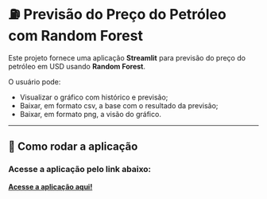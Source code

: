 # ⛽ Previsão do Preço do Petróleo com Random Forest

Este projeto fornece uma aplicação **Streamlit** para previsão do preço do petróleo em USD usando **Random Forest**.

O usuário pode:
- Visualizar o gráfico com histórico e previsão;
- Baixar, em formato csv, a base com o resultado da previsão;
- Baixar, em formato png, a visão do gráfico.

---

## 🚀 Como rodar a aplicação

### Acesse a aplicação pelo link abaixo:

**[Acesse a aplicação aqui!](https://postech-fiap-previsao-petroleo.streamlit.app/)**
